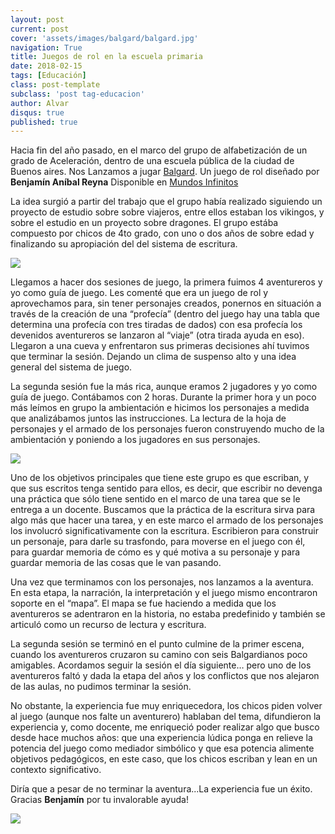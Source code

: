```yaml
---
layout: post
current: post
cover: 'assets/images/balgard/balgard.jpg'
navigation: True
title: Juegos de rol en la escuela primaria
date: 2018-02-15
tags: [Educación]
class: post-template
subclass: 'post tag-educacion'
author: Alvar
disqus: true
published: true
---
```


Hacia fin del año pasado,  en el marco del grupo de alfabetización de un grado de Aceleración, dentro de una escuela pública de la ciudad de Buenos aires. Nos Lanzamos a jugar [Balgard](http://www.mediafire.com/file/ksd45g5i1e54dak/Balgard.pdf). Un juego de rol diseñado por **Benjamín Aníbal Reyna** Disponible en [Mundos Infinitos](http://mundosinfinitos.webs.com)


La idea surgió a partir del trabajo que el grupo había realizado siguiendo un proyecto de estudio sobre sobre viajeros, entre ellos estaban los vikingos, y sobre el estudio en un proyecto sobre dragones.
El grupo estába compuesto por chicos de 4to grado, con uno o dos años de sobre edad y finalizando su apropiación del del sistema de escritura.


<a href="{{site.url}}{{site.baseurl}}assets/images/balgard/balgard1.jpg" data-lightbox="Juego de Rol" title="Balgard en accióna">
<img src="//images.weserv.nl/?url={{ site.url | replace: 'http://','' | replace: 'https://',''}}{{site.baseurl}}assets/images/balgard/balgard1.jpg&w=300&h=300&output=jpg&q=50&t=square"></a>


Llegamos a hacer dos sesiones de juego, la primera fuimos 4 aventureros y yo como guía de juego. Les comenté que era un juego de rol y aprovechamos para, sin tener personajes creados, ponernos en situación a través de la creación de una “profecía” (dentro del juego hay una tabla que determina una profecía con tres tiradas de dados) con esa profecía los devenidos aventureros se lanzaron al “viaje” (otra tirada ayuda en eso). Llegaron a una cueva y enfrentaron sus primeras decisiones ahí tuvimos que terminar la sesión. Dejando un clima de suspenso alto y una idea general del sistema de juego.

La segunda sesión fue la más rica, aunque eramos 2 jugadores y yo como  guía de juego. Contábamos con 2 horas. Durante la primer hora y un poco más leímos en grupo la ambientación e hicimos los personajes a medida que analizábamos juntos las instrucciones.
La lectura de la hoja de personajes y el armado de los personajes fueron construyendo mucho de la ambientación y poniendo a los jugadores en sus personajes.

<a href="{{site.url}}{{site.baseurl}}assets/images/balgard/balgard2.jpg" data-lightbox="Juego de Rol" title="Balgard en accióna">
<img src="//images.weserv.nl/?url={{ site.url | replace: 'http://','' | replace: 'https://',''}}{{site.baseurl}}assets/images/balgard/balgard2.jpg&w=300&h=300&output=jpg&q=50&t=square"></a>

Uno de los objetivos principales que tiene este grupo es que escriban, y que sus escritos tenga sentido para ellos, es decir, que escribir no devenga una práctica que sólo tiene sentido en el marco de una tarea que se le entrega a un docente. Buscamos que la práctica de la escritura sirva para algo más que hacer una tarea, y en este marco el armado de los personajes los involucró significativamente con la escritura. Escribieron para construir un personaje, para darle su trasfondo, para moverse en el juego con él, para guardar memoria de cómo es y qué motiva a su personaje y para guardar memoria de las cosas que le van pasando.

Una vez que terminamos con los personajes, nos lanzamos a la aventura. En esta etapa, la narración, la interpretación y el juego mismo encontraron soporte en el “mapa”. El mapa se fue haciendo a medida que los aventureros se adentraron en la historia, no estaba predefinido y también se articuló como un recurso de lectura y escritura.

La segunda sesión se terminó en el punto culmine de la primer escena, cuando los aventureros cruzaron su camino con seis Balgardianos poco amigables. Acordamos seguir la sesión el día siguiente… pero uno de los aventureros faltó y dada la etapa del años y los conflictos que nos alejaron de las aulas, no pudimos terminar la sesión.

No obstante, la experiencia fue muy enriquecedora, los chicos piden volver al juego (aunque nos falte un aventurero) hablaban del tema, difundieron la experiencia y, como docente, me enriqueció poder realizar algo que busco desde hace muchos años: que una experiencia lúdica ponga en relieve la potencia del juego como mediador simbólico y que esa potencia alimente objetivos pedagógicos, en este caso, que los chicos escriban y lean en un contexto significativo.

Diría que a pesar de no terminar la aventura...La experiencia fue un éxito. Gracias **Benjamín** por tu invalorable ayuda!

<a href="{{site.url}}{{site.baseurl}}assets/images/balgard/balgardreco.jpg" data-lightbox="Juego de Rol" title="Balgard en accióna">
<img src="//images.weserv.nl/?url={{ site.url | replace: 'http://','' | replace: 'https://','' }}{{site.baseurl}}assets/images/balgard/balgardreco.jpg&w=300&h=300&output=jpg&q=50&t=square"></a>
